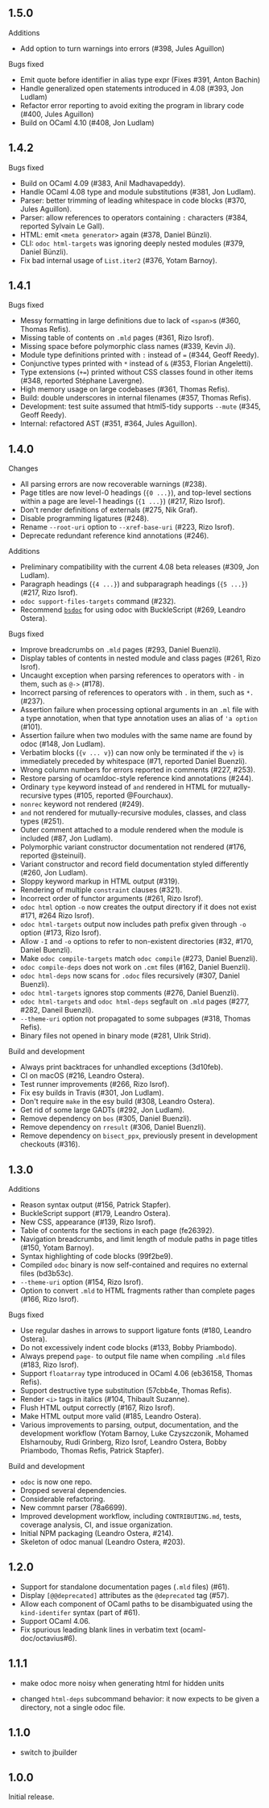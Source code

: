 1.5.0
-----

Additions

- Add option to turn warnings into errors (#398, Jules Aguillon)

Bugs fixed

- Emit quote before identifier in alias type expr (Fixes #391, Anton Bachin)
- Handle generalized open statements introduced in 4.08 (#393, Jon Ludlam)
- Refactor error reporting to avoid exiting the program in library code
  (#400, Jules Aguillon)
- Build on OCaml 4.10 (#408, Jon Ludlam)

1.4.2
-----

Bugs fixed

- Build on OCaml 4.09 (#383, Anil Madhavapeddy).
- Handle OCaml 4.08 type and module substitutions (#381, Jon Ludlam).
- Parser: better trimming of leading whitespace in code blocks (#370, Jules
  Aguillon).
- Parser: allow references to operators containing `:` characters (#384,
  reported Sylvain Le Gall).
- HTML: emit `<meta generator>` again (#378, Daniel Bünzli).
- CLI: `odoc html-targets` was ignoring deeply nested modules (#379, Daniel
  Bünzli).
- Fix bad internal usage of `List.iter2` (#376, Yotam Barnoy).

1.4.1
-----

Bugs fixed

- Messy formatting in large definitions due to lack of `<span>`s (#360, Thomas
  Refis).
- Missing table of contents on `.mld` pages (#361, Rizo Isrof).
- Missing space before polymorphic class names (#339, Kevin Ji).
- Module type definitions printed with `:` instead of `=` (#344, Geoff Reedy).
- Conjunctive types printed with `*` instead of `&` (#353, Florian Angeletti).
- Type extensions (`+=`) printed without CSS classes found in other items (#348,
  reported Stéphane Lavergne).
- High memory usage on large codebases (#361, Thomas Refis).
- Build: double underscores in internal filenames (#357, Thomas Refis).
- Development: test suite assumed that html5-tidy supports `--mute` (#345,
  Geoff Reedy).
- Internal: refactored AST (#351, #364, Jules Aguillon).

1.4.0
-----

Changes

- All parsing errors are now recoverable warnings (#238).
- Page titles are now level-0 headings (`{0 ...}`), and top-level sections
  within a page are level-1 headings (`{1 ...}`) (#217, Rizo Isrof).
- Don't render definitions of externals (#275, Nik Graf).
- Disable programming ligatures (#248).
- Rename `--root-uri` option to `--xref-base-uri` (#223, Rizo Isrof).
- Deprecate redundant reference kind annotations (#246).

Additions

- Preliminary compatibility with the current 4.08 beta releases (#309, Jon
  Ludlam).
- Paragraph headings (`{4 ...}`) and subparagraph headings (`{5 ...}`) (#217,
  Rizo Isrof).
- `odoc support-files-targets` command (#232).
- Recommend [`bsdoc`](https://ostera.github.io/bsdoc/docs/BsDoc/) for using
  odoc with BuckleScript (#269, Leandro Ostera).

Bugs fixed

- Improve breadcrumbs on `.mld` pages (#293, Daniel Buenzli).
- Display tables of contents in nested module and class pages (#261, Rizo
  Isrof).
- Uncaught exception when parsing references to operators with `-` in them,
  such as `@->` (#178).
- Incorrect parsing of references to operators with `.` in them, such as `*.`
  (#237).
- Assertion failure when processing optional arguments in an `.ml` file with a
  type annotation, when that type annotation uses an alias of `'a option`
  (#101).
- Assertion failure when two modules with the same name are found by odoc (#148,
  Jon Ludlam).
- Verbatim blocks (`{v ... v}`) can now only be terminated if the `v}` is
  immediately preceded by whitespace (#71, reported Daniel Buenzli).
- Wrong column numbers for errors reported in comments (#227, #253).
- Restore parsing of ocamldoc-style reference kind annotations (#244).
- Ordinary `type` keyword instead of `and` rendered in HTML for
  mutually-recursive types (#105, reported @Fourchaux).
- `nonrec` keyword not rendered (#249).
- `and` not rendered for mutually-recursive modules, classes, and class types
  (#251).
- Outer comment attached to a module rendered when the module is included (#87,
  Jon Ludlam).
- Polymorphic variant constructor documentation not rendered (#176, reported
  @steinuil).
- Variant constructor and record field documentation styled differently (#260,
  Jon Ludlam).
- Sloppy keyword markup in HTML output (#319).
- Rendering of multiple `constraint` clauses (#321).
- Incorrect order of functor arguments (#261, Rizo Isrof).
- `odoc html` option `-o` now creates the output directory if it does not exist
  #171, #264 Rizo Isrof).
- `odoc html-targets` output now includes path prefix given through `-o` option
  (#173, Rizo Isrof).
- Allow `-I` and `-o` options to refer to non-existent directories (#32, #170,
  Daniel Buenzli).
- Make `odoc compile-targets` match `odoc compile` (#273, Daniel Buenzli).
- `odoc compile-deps` does not work on `.cmt` files (#162, Daniel Buenzli).
- `odoc html-deps` now scans for `.odoc` files recursively (#307, Daniel
  Buenzli).
- `odoc html-targets` ignores stop comments (#276, Daniel Buenzli).
- `odoc html-targets` and `odoc html-deps` segfault on `.mld` pages (#277, #282,
  Daneil Buenzli).
- `--theme-uri` option not propagated to some subpages (#318, Thomas Refis).
- Binary files not opened in binary mode (#281, Ulrik Strid).

Build and development

- Always print backtraces for unhandled exceptions (3d10feb).
- CI on macOS (#216, Leandro Ostera).
- Test runner improvements (#266, Rizo Isrof).
- Fix esy builds in Travis (#301, Jon Ludlam).
- Don't require `make` in the esy build (#308, Leandro Ostera).
- Get rid of some large GADTs (#292, Jon Ludlam).
- Remove dependency on `bos` (#305, Daniel Buenzli).
- Remove dependency on `rresult` (#306, Daniel Buenzli).
- Remove dependency on `bisect_ppx`, previously present in development
  checkouts (#316).

1.3.0
-----

Additions

- Reason syntax output (#156, Patrick Stapfer).
- BuckleScript support (#179, Leandro Ostera).
- New CSS, appearance (#139, Rizo Isrof).
- Table of contents for the sections in each page (fe26392).
- Navigation breadcrumbs, and limit length of module paths in page
  titles (#150, Yotam Barnoy).
- Syntax highlighting of code blocks (99f2be9).
- Compiled `odoc` binary is now self-contained and requires no external
  files (bd3b53c).
- `--theme-uri` option (#154, Rizo Isrof).
- Option to convert `.mld` to HTML fragments rather than complete pages
  (#166, Rizo Isrof).

Bugs fixed

- Use regular dashes in arrows to support ligature fonts (#180, Leandro
  Ostera).
- Do not excessively indent code blocks (#133, Bobby Priambodo).
- Always prepend `page-` to output file name when compiling `.mld` files
  (#183, Rizo Isrof).
- Support `floatarray` type introduced in OCaml 4.06 (eb36158, Thomas
  Refis).
- Support destructive type substitution (57cbb4e, Thomas Refis).
- Render `<i>` tags in italics (#104, Thibault Suzanne).
- Flush HTML output correctly (#167, Rizo Isrof).
- Make HTML output more valid (#185, Leandro Ostera).
- Various improvements to parsing, output, documentation, and the
  development workflow (Yotam Barnoy, Luke Czyszczonik, Mohamed
  Elsharnouby, Rudi Grinberg, Rizo Isrof, Leandro Ostera, Bobby
  Priambodo, Thomas Refis, Patrick Stapfer).

Build and development

- `odoc` is now one repo.
- Dropped several dependencies.
- Considerable refactoring.
- New commnt parser (78a6699).
- Improved development workflow, including `CONTRIBUTING.md`, tests,
  coverage analysis, CI, and issue organization.
- Initial NPM packaging (Leandro Ostera, #214).
- Skeleton of odoc manual (Leandro Ostera, #203).

1.2.0
-----

- Support for standalone documentation pages (`.mld` files) (#61).
- Display `[@@deprecated]` attributes as the `@deprecated` tag (#57).
- Allow each component of OCaml paths to be disambiguated using the `kind-identifer` syntax (part of #61).
- Support OCaml 4.06.
- Fix spurious leading blank lines in verbatim text (ocaml-doc/octavius#6).

1.1.1
-----

- make odoc more noisy when generating html for hidden units

- changed `html-deps` subcommand behavior: it now expects to be given a
  directory, not a single odoc file.

1.1.0
-----

- switch to jbuilder

1.0.0
-----

Initial release.
